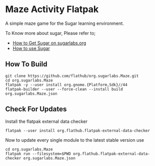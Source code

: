 # Maze Activity Flatpak

A simple maze game for the Sugar learning environment.

To Know more about sugar, Please refer to;

* [How to Get Sugar on sugarlabs.org](https://sugarlabs.org/)
* [How to use Sugar](https://help.sugarlabs.org/)

## How To Build

```
git clone https://github.com/flathub/org.sugarlabs.Maze.git
cd org.sugarlabs.Maze
flatpak -y --user install org.gnome.{Platform,Sdk}//44
flatpak-builder --user --force-clean --install build org.sugarlabs.Maze.json
```

## Check For Updates

Install the flatpak external data checker
```
flatpak --user install org.flathub.flatpak-external-data-checker
```

Now to update every single module to the latest stable version use
```
cd org.sugarlabs.Maze
flatpak run --filesystem=$PWD org.flathub.flatpak-external-data-checker org.sugarlabs.Maze.json
```
